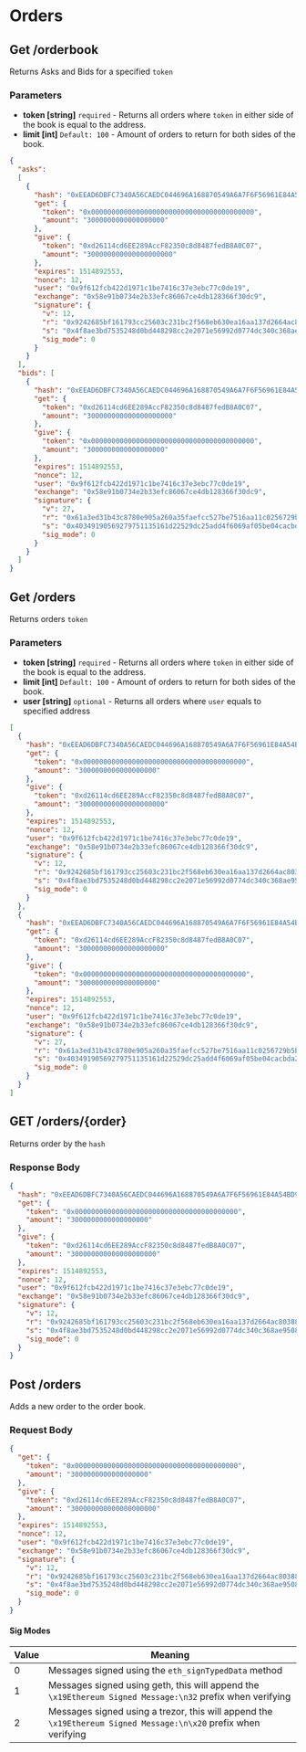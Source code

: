 # Orders

## Get /orderbook

Returns Asks and Bids for a specified ```token```

### Parameters
* **token [string]** ```required``` - Returns all orders where ```token``` in either side of the book is equal to the address. 
* **limit [int]** ```Default: 100``` - Amount of orders to return for both sides of the book. 

```json
{
  "asks": 
  [
    {
      "hash": "0xEEAD6DBFC7340A56CAEDC044696A168870549A6A7F6F56961E84A54BD9970B8A",
      "get": {
        "token": "0x0000000000000000000000000000000000000000",
        "amount": "3000000000000000000"
      },
      "give": {
        "token": "0xd26114cd6EE289AccF82350c8d8487fedB8A0C07",
        "amount": "300000000000000000000"
      },
      "expires": 1514892553,
      "nonce": 12,
      "user": "0x9f612fcb422d1971c1be7416c37e3ebc77c0de19",
      "exchange": "0x58e91b0734e2b33efc86067ce4db128366f30dc9",
      "signature": {
        "v": 12,
        "r": "0x9242685bf161793cc25603c231bc2f568eb630ea16aa137d2664ac8038825608",
        "s": "0x4f8ae3bd7535248d0bd448298cc2e2071e56992d0774dc340c368ae950852ada",
        "sig_mode": 0
      }
    }
  ],
  "bids": [
    {
      "hash": "0xEEAD6DBFC7340A56CAEDC044696A168870549A6A7F6F56961E84A54BD9970B8A",
      "get": {
        "token": "0xd26114cd6EE289AccF82350c8d8487fedB8A0C07",
        "amount": "300000000000000000000"
      },
      "give": {
        "token": "0x0000000000000000000000000000000000000000",
        "amount": "3000000000000000000"
      },
      "expires": 1514892553,
      "nonce": 12,
      "user": "0x9f612fcb422d1971c1be7416c37e3ebc77c0de19",
      "exchange": "0x58e91b0734e2b33efc86067ce4db128366f30dc9",        
      "signature": {
        "v": 27,
        "r": "0x61a3ed31b43c8780e905a260a35faefcc527be7516aa11c0256729b5b351bc33",
        "s": "0x40349190569279751135161d22529dc25add4f6069af05be04cacbda2ace2254",
        "sig_mode": 0
      }
    }
  ]
}
```

## Get /orders

Returns orders ```token```

### Parameters
* **token [string]** ```required``` - Returns all orders where ```token``` in either side of the book is equal to the address. 
* **limit [int]** ```Default: 100``` - Amount of orders to return for both sides of the book. 
* **user [string]** ```optional``` - Returns all orders where ```user``` equals to specified address

```json
[
  {
    "hash": "0xEEAD6DBFC7340A56CAEDC044696A168870549A6A7F6F56961E84A54BD9970B8A",
    "get": {
      "token": "0x0000000000000000000000000000000000000000",
      "amount": "3000000000000000000"
    },
    "give": {
      "token": "0xd26114cd6EE289AccF82350c8d8487fedB8A0C07",
      "amount": "300000000000000000000"
    },
    "expires": 1514892553,
    "nonce": 12,
    "user": "0x9f612fcb422d1971c1be7416c37e3ebc77c0de19",
    "exchange": "0x58e91b0734e2b33efc86067ce4db128366f30dc9",
    "signature": {
      "v": 12,
      "r": "0x9242685bf161793cc25603c231bc2f568eb630ea16aa137d2664ac8038825608",
      "s": "0x4f8ae3bd7535248d0bd448298cc2e2071e56992d0774dc340c368ae950852ada",
      "sig_mode": 0
    }
  },
  {
    "hash": "0xEEAD6DBFC7340A56CAEDC044696A168870549A6A7F6F56961E84A54BD9970B8A",
    "get": {
      "token": "0xd26114cd6EE289AccF82350c8d8487fedB8A0C07",
      "amount": "300000000000000000000"
    },
    "give": {
      "token": "0x0000000000000000000000000000000000000000",
      "amount": "3000000000000000000"
    },
    "expires": 1514892553,
    "nonce": 12,
    "user": "0x9f612fcb422d1971c1be7416c37e3ebc77c0de19",
    "exchange": "0x58e91b0734e2b33efc86067ce4db128366f30dc9",
    "signature": {
      "v": 27,
      "r": "0x61a3ed31b43c8780e905a260a35faefcc527be7516aa11c0256729b5b351bc33",
      "s": "0x40349190569279751135161d22529dc25add4f6069af05be04cacbda2ace2254",
      "sig_mode": 0
    }
  }
]
```

## GET /orders/{order}

Returns order by the ```hash```

### Response Body

```json
{
  "hash": "0xEEAD6DBFC7340A56CAEDC044696A168870549A6A7F6F56961E84A54BD9970B8A",
  "get": {
    "token": "0x0000000000000000000000000000000000000000",
    "amount": "3000000000000000000"
  },
  "give": {
    "token": "0xd26114cd6EE289AccF82350c8d8487fedB8A0C07",
    "amount": "300000000000000000000"
  },
  "expires": 1514892553,
  "nonce": 12,
  "user": "0x9f612fcb422d1971c1be7416c37e3ebc77c0de19",
  "exchange": "0x58e91b0734e2b33efc86067ce4db128366f30dc9",
  "signature": {
    "v": 12,
    "r": "0x9242685bf161793cc25603c231bc2f568eb630ea16aa137d2664ac8038825608",
    "s": "0x4f8ae3bd7535248d0bd448298cc2e2071e56992d0774dc340c368ae950852ada",
    "sig_mode": 0
  }
}
```

## Post /orders

Adds a new order to the order book.

### Request Body

```json
{
  "get": {
    "token": "0x0000000000000000000000000000000000000000",
    "amount": "3000000000000000000"
  },
  "give": {
    "token": "0xd26114cd6EE289AccF82350c8d8487fedB8A0C07",
    "amount": "300000000000000000000"
  },
  "expires": 1514892553,
  "nonce": 12,
  "user": "0x9f612fcb422d1971c1be7416c37e3ebc77c0de19",
  "exchange": "0x58e91b0734e2b33efc86067ce4db128366f30dc9",
  "signature": {
    "v": 12,
    "r": "0x9242685bf161793cc25603c231bc2f568eb630ea16aa137d2664ac8038825608",
    "s": "0x4f8ae3bd7535248d0bd448298cc2e2071e56992d0774dc340c368ae950852ada",
    "sig_mode": 0
  }
}
```

#### Sig Modes

| Value | Meaning                                                                                                         |
|-------|-----------------------------------------------------------------------------------------------------------------|
| 0     | Messages signed using the ```eth_signTypedData``` method                                                        |
| 1     | Messages signed using geth, this will append the ```\x19Ethereum Signed Message:\n32``` prefix when verifying   |
| 2     | Messages signed using a trezor, this will append the ```\x19Ethereum Signed Message:\n\x20``` prefix when verifying |
